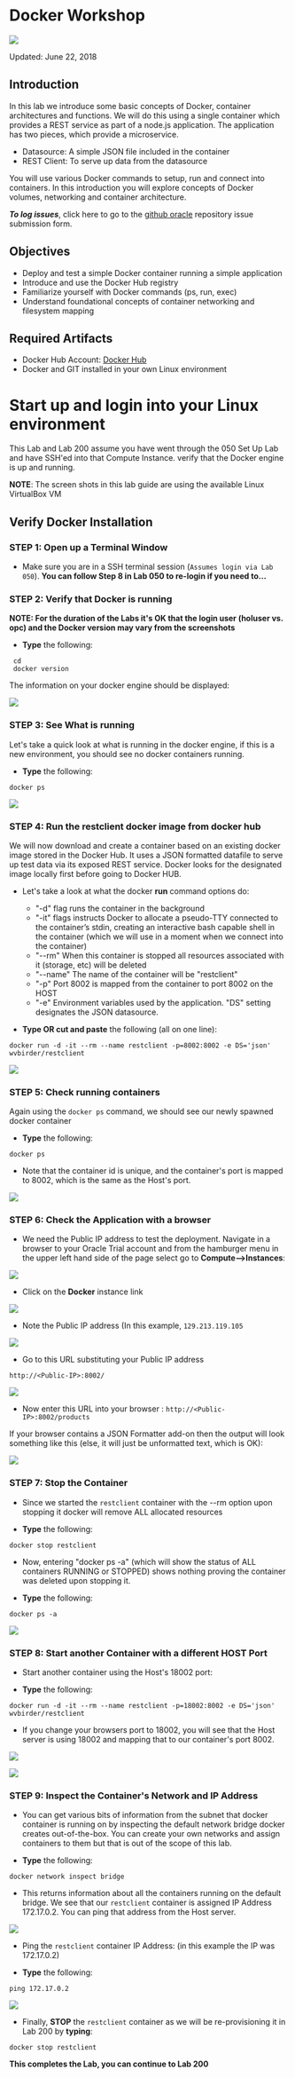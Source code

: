 
# Docker Workshop

![](images/100Linux/Title100.png) 

Updated: June 22, 2018

## Introduction
In this lab we introduce some basic concepts of Docker, container architectures and functions.  We will do this using a single container which provides a REST service as part of a node.js application.  The application has two pieces, which provide a microservice.

- Datasource: A simple JSON file included in the container
- REST Client: To serve up data from the datasource

You will use various Docker commands to setup, run and connect into containers. In this introduction you will explore concepts of Docker volumes, networking and container architecture.

***To log issues***, click here to go to the [github oracle](https://github.com/oracle/learning-library/issues/new) repository issue submission form.

## Objectives

- Deploy and test a simple Docker container running a simple application
- Introduce and use the Docker Hub registry
- Familiarize yourself with Docker commands (ps, run, exec)
- Understand foundational concepts of container networking and filesystem mapping


## Required Artifacts

- Docker Hub Account: [Docker Hub](https://hub.docker.com/)
- Docker and GIT installed in your own Linux environment

# Start up and login into your Linux environment

This Lab and Lab 200 assume you have went through the 050 Set Up Lab and have SSH'ed into that Compute Instance. verify that the Docker engine is up and running. 

**NOTE**: The screen shots in this lab guide are using the available Linux VirtualBox VM

## Verify Docker Installation

### **STEP 1**: Open up a Terminal Window

- Make sure you are in a SSH terminal session (`Assumes login via Lab 050`). **You can follow Step 8 in Lab 050 to re-login if you need to...**

### **STEP 2**: Verify that Docker is running

**NOTE: For the duration of the Labs it's OK that the login user (holuser vs. opc) and the Docker version may vary from the screenshots**

- **Type** the following:

```
 cd
 docker version
```

The information on your docker engine should be displayed:

![](images/100Linux/Picture100-2.png)

### **STEP 3**: See What is running

Let's take a quick look at what is running in the docker engine, if this is a new environment, you should see no docker containers running.

- **Type** the following:

```
docker ps
```

![](images/100Linux/Picture100-3.png)

### **STEP 4**: Run the restclient docker image from docker hub

We will now download and create a container based on an existing docker image stored in the Docker Hub. It uses a JSON formatted datafile to serve up test data via its exposed REST service. Docker looks for the designated image locally first before going to Docker HUB.

- Let's take a look at what the docker **run** command options do:
    - "-d" flag runs the container in the background
    - "-it" flags instructs Docker to allocate a pseudo-TTY connected to the
    container’s stdin, creating an interactive bash capable shell in the container (which we will use in a moment when we connect into the container)
    - "--rm" When this container is stopped all resources associated with it (storage, etc) will be deleted
    - "--name" The name of the container will be "restclient"
    - "-p" Port 8002 is mapped from the container to port 8002 on the HOST
    - "-e" Environment variables used by the application. "DS" setting designates the JSON datasource.

- **Type OR cut and paste** the following (all on one line):

``` 
docker run -d -it --rm --name restclient -p=8002:8002 -e DS='json' wvbirder/restclient
```

![](images/100Linux/Picture100-4.png)

### **STEP 5**: Check running containers

Again using the `docker ps` command, we should see our newly spawned docker container

- **Type** the following:

```
docker ps
```

- Note that the container id is unique, and the container's port is mapped to 8002, which is the same as the Host's port.

![](images/100Linux/Picture100-5.png)

### **STEP 6**: Check the Application with a browser

- We need the Public IP address to test the deployment. Navigate in a browser to your Oracle Trial account and from the hamburger menu in the upper left hand side of the page select go to **Compute-->Instances**:

![](images/100Linux/26.png)

- Click on the **Docker** instance link

![](images/100Linux/Picture100-5-4.png)

- Note the Public IP address (In this example, `129.213.119.105`

![](images/100Linux/Picture100-5-6.png)

- Go to this URL substituting your Public IP address

```
http://<Public-IP>:8002/
```

![](images/100Linux/Picture100-6.png)

- Now enter this URL into your browser :  `http://<Public-IP>:8002/products`

If your browser contains a JSON Formatter add-on then the output will look something like this (else, it will just be unformatted text, which is OK):

![](images/100Linux/Picture100-7.png)

### **STEP 7**: Stop the Container

- Since we started the `restclient` container with the --rm option upon stopping it docker will remove ALL allocated resources

- **Type** the following:

```
docker stop restclient
```

- Now, entering "docker ps -a" (which will show the status of ALL containers RUNNING or STOPPED) shows nothing proving the container was deleted upon stopping it.

- **Type** the following:

```
docker ps -a
```

![](images/100Linux/Picture100-7.4.png)

### **STEP 8**: Start another Container with a different HOST Port

- Start another container using the Host's 18002 port:

- **Type** the following:

```
docker run -d -it --rm --name restclient -p=18002:8002 -e DS='json' wvbirder/restclient
```

- If you change your browsers port to 18002, you will see that the Host server is using 18002 and mapping that to our container's port 8002.

![](images/100Linux/Picture100-8.png)

![](images/100Linux/Picture100-9.png)

### **STEP 9**: Inspect the Container's Network and IP Address

- You can get various bits of information from the subnet that docker container is running on by inspecting the default network bridge docker creates out-of-the-box. You can create your own networks and assign containers to them but that is out of the scope of this lab. 

 - **Type** the following:

```
docker network inspect bridge
```

- This returns information about all the containers running on the default bridge. We see that our `restclient` container is assigned IP Address 172.17.0.2. You can ping that address from the Host server.

![](images/100Linux/Picture100-10.png)

- Ping the `restclient` container IP Address: (in this example the IP was 172.17.0.2)

- **Type** the following:

```
ping 172.17.0.2
```

![](images/100Linux/Picture100-11.png)

- Finally, **STOP** the `restclient` container as we will be re-provisioning it in Lab 200 by **typing**:

```
docker stop restclient
```

**This completes the Lab, you can continue to Lab 200**
